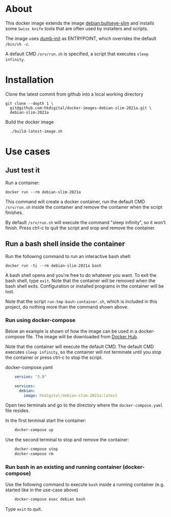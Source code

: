 
# About

This docker image extends the image [debian:bullseye-slim](https://hub.docker.com/_/debian) and installs some `Swiss knife` tools that are often used by installers and scripts.

The image uses [dumb-init](https://github.com/Yelp/dumb-init) as ENTRYPOINT, which overrides the default `/bin/sh -c`.

A default CMD `/srv/run.sh` is specified, a script that executes `sleep infinity`.

# Installation

Clone the latest commit from github into a local working directory

    git clone --depth 1 \
      git@github.com:hkdigital/docker-images-debian-slim-2021a.git \
      debian-slim-2021a

Build the docker image

      ./build-latest-image.sh

# Use cases

## Just test it

Run a container:

    docker run --rm debian-slim-2021a

This command will create a docker container, run the default CMD `/srv/run.sh` inside the container and remove the container when the script finishes.

By default `/srv/run.sh` will execute the command "sleep infinity", so it won't finish. Press ctrl-c to quit the script and srop and remove the container.

## Run a bash shell inside the container

Run the following command to run an interactive bash shell:

    docker run -ti --rm debian-slim-2021a bash

A bash shell opens and you're free to do whatever you want. To exit the bash shell, type `exit`. Note that the container will be removed when the bash shell exits. Configuration or installed programs in the container will be lost.

Note that the script `run-tmp-bash-container.sh`, which is included in this project, do nothing more than the command shown above.

### Run using docker-compose

Below an example is shown of how the image can be used in a docker-compose file. The image will be downloaded from [Docker Hub](https://https://hub.docker.com).

Note that the container will execute the default CMD. The default CMD executes `sleep infinity`, so the container will not terminate until you stop the container or press ctrl-c to stop the script.

docker-compose.yaml
```yaml
    version: "3.9"

    services:
      debian:
        image: hkdigital/debian-slim-2021a:latest
```

Open two terminals and go to the directory where the `docker-compose.yaml` file resides.

In the first terminal start the container:

```bash
    docker-compose up
```

Use the second terminal to stop and remove the container:

```bash
    docker-compose stop
    docker-compose rm
```

### Run bash in an existing and running container (docker-compose)

Use the following command to execute `bash` inside a running container (e.g. started like in the use-case above)

```bash
    docker-compose exec debian bash
```

Type `exit` to quit.

